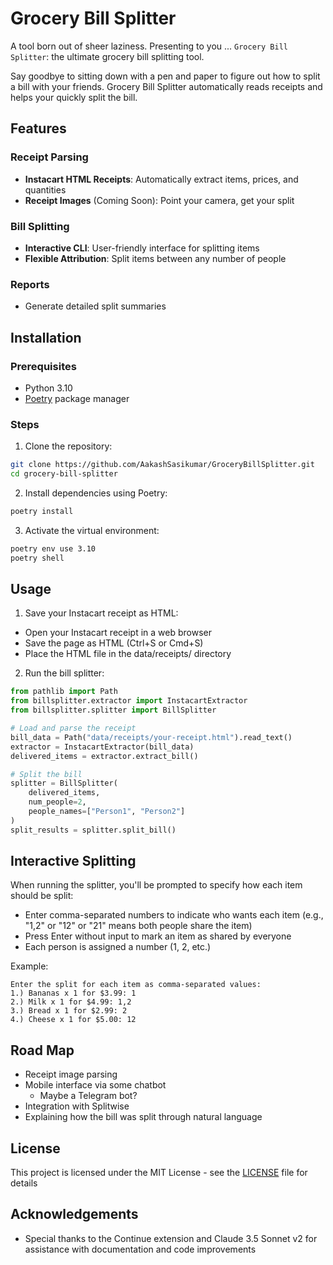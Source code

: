 # Grocery Bill Splitter

A tool born out of sheer laziness. Presenting to you ... `Grocery Bill Splitter`: the ultimate grocery bill splitting tool.

Say goodbye to sitting down with a pen and paper to figure out how to split a bill with your friends. Grocery Bill Splitter automatically reads receipts and helps your quickly split the bill.

## Features

### Receipt Parsing

- **Instacart HTML Receipts**: Automatically extract items, prices, and quantities
- **Receipt Images** (Coming Soon): Point your camera, get your split

### Bill Splitting

- **Interactive CLI**: User-friendly interface for splitting items
- **Flexible Attribution**: Split items between any number of people

### Reports

- Generate detailed split summaries

## Installation

### Prerequisites

- Python 3.10
- [Poetry](https://python-poetry.org/docs/#installation) package manager

### Steps

1. Clone the repository:

```bash
git clone https://github.com/AakashSasikumar/GroceryBillSplitter.git
cd grocery-bill-splitter
```

2. Install dependencies using Poetry:

```bash
poetry install
```

3. Activate the virtual environment:

```bash
poetry env use 3.10
poetry shell
```

## Usage

1. Save your Instacart receipt as HTML:

- Open your Instacart receipt in a web browser
- Save the page as HTML (Ctrl+S or Cmd+S)
- Place the HTML file in the data/receipts/ directory

2. Run the bill splitter:

```python
from pathlib import Path
from billsplitter.extractor import InstacartExtractor
from billsplitter.splitter import BillSplitter

# Load and parse the receipt
bill_data = Path("data/receipts/your-receipt.html").read_text()
extractor = InstacartExtractor(bill_data)
delivered_items = extractor.extract_bill()

# Split the bill
splitter = BillSplitter(
    delivered_items,
    num_people=2,
    people_names=["Person1", "Person2"]
)
split_results = splitter.split_bill()
```

## Interactive Splitting

When running the splitter, you'll be prompted to specify how each item should be split:

- Enter comma-separated numbers to indicate who wants each item (e.g., "1,2" or "12" or "21" means both people share the item)
- Press Enter without input to mark an item as shared by everyone
- Each person is assigned a number (1, 2, etc.)

Example:

```text
Enter the split for each item as comma-separated values:
1.) Bananas x 1 for $3.99: 1
2.) Milk x 1 for $4.99: 1,2
3.) Bread x 1 for $2.99: 2
4.) Cheese x 1 for $5.00: 12
```

## Road Map

- Receipt image parsing
- Mobile interface via some chatbot
  - Maybe a Telegram bot?
- Integration with Splitwise
- Explaining how the bill was split through natural language

## License

This project is licensed under the MIT License - see the [LICENSE](LICENSE) file for details

## Acknowledgements

- Special thanks to the Continue extension and Claude 3.5 Sonnet v2 for assistance with documentation and code improvements
